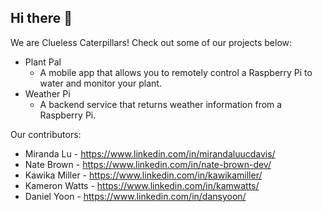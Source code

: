 ## Hi there 👋

We are Clueless Caterpillars! Check out some of our projects below:

* Plant Pal
  * A mobile app that allows you to remotely control a Raspberry Pi to water and monitor your plant.
* Weather Pi
  * A backend service that returns weather information from a Raspberry Pi.

Our contributors:
* Miranda Lu - https://www.linkedin.com/in/mirandaluucdavis/
* Nate Brown - https://www.linkedin.com/in/nate-brown-dev/
* Kawika Miller - https://www.linkedin.com/in/kawikamiller/
* Kameron Watts - https://www.linkedin.com/in/kamwatts/
* Daniel Yoon - https://www.linkedin.com/in/dansyoon/

<!--

**Here are some ideas to get you started:**

🙋‍♀️ A short introduction - what is your organization all about?
🌈 Contribution guidelines - how can the community get involved?
👩‍💻 Useful resources - where can the community find your docs? Is there anything else the community should know?
🍿 Fun facts - what does your team eat for breakfast?
🧙 Remember, you can do mighty things with the power of [Markdown](https://docs.github.com/github/writing-on-github/getting-started-with-writing-and-formatting-on-github/basic-writing-and-formatting-syntax)
-->
